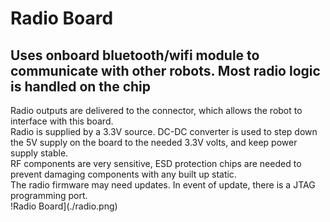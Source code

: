# Radio Board

## Uses onboard bluetooth/wifi module to communicate with other robots. Most radio logic is handled on the chip
Radio outputs are delivered to the connector, which allows the robot to interface with this board.  
Radio is supplied by a 3.3V source. DC-DC converter is used to step down the 5V supply on the board to the needed 3.3V volts, and keep power supply stable.  
RF components are very sensitive, ESD protection chips are needed to prevent damaging components with any built up static.  
The radio firmware may need updates. In event of update, there is a JTAG programming port.  
!Radio Board](./radio.png)

